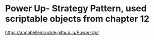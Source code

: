 # Power Up- Strategy Pattern, used scriptable objects from chapter 12 
 https://annabellemruckle.github.io/Power-Up/
